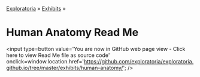 [Exploratoria]( http://exploratoria.github.io ) &raquo; [Exhibits]( http://exploratoria.github.io/exhibits/ ) &raquo;

Human Anatomy Read Me
====

<span style=display:none; >[You are now in GitHub source code view - Click here to view Read Me file as a web page]( http://exploratoria.github.io/exhibits/human-anatomy/index.html "View file as a web page." ) </span>
<input type=button value='You are now in GitHub web page view - Click here to view Read Me file as source code' onclick=window.location.href='https://github.com/exploratoria/exploratoria.github.io/tree/master/exhibits/human-anatomy/'; />


